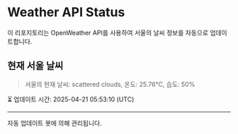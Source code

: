 
# Weather API Status

이 리포지토리는 OpenWeather API를 사용하여 서울의 날씨 정보를 자동으로 업데이트합니다.

## 현재 서울 날씨
> 서울의 현재 날씨: scattered clouds, 온도: 25.76°C, 습도: 50%

⏳ 업데이트 시간: 2025-04-21 05:53:10 (UTC)

---
자동 업데이트 봇에 의해 관리됩니다.
